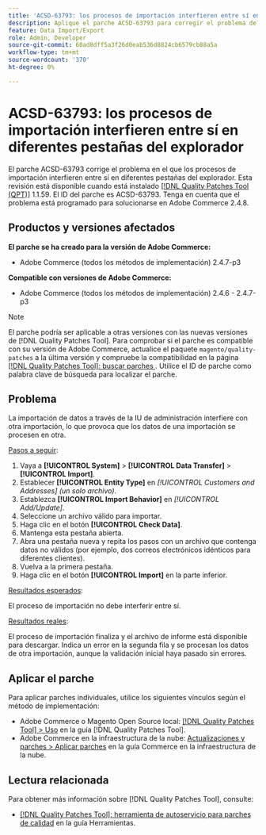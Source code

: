 ```yaml
---
title: 'ACSD-63793: los procesos de importación interfieren entre sí en diferentes pestañas del explorador'
description: Aplique el parche ACSD-63793 para corregir el problema de Adobe Commerce donde los procesos de importación interfieren entre sí en diferentes pestañas del explorador.
feature: Data Import/Export
role: Admin, Developer
source-git-commit: 60ad8dff5a3f26d0eab536d8824cb6579cb88a5a
workflow-type: tm+mt
source-wordcount: '370'
ht-degree: 0%

---
```



# ACSD-63793: los procesos de importación interfieren entre sí en diferentes pestañas del explorador

El parche ACSD-63793 corrige el problema en el que los procesos de importación interfieren entre sí en diferentes pestañas del explorador. Esta revisión está disponible cuando está instalado [[!DNL Quality Patches Tool (QPT)]](/help/tools/quality-patches-tool/quality-patches-tool-to-self-serve-quality-patches.md) 1.1.59. El ID del parche es ACSD-63793. Tenga en cuenta que el problema está programado para solucionarse en Adobe Commerce 2.4.8.

## Productos y versiones afectados

**El parche se ha creado para la versión de Adobe Commerce:**

* Adobe Commerce (todos los métodos de implementación) 2.4.7-p3

**Compatible con versiones de Adobe Commerce:**

* Adobe Commerce (todos los métodos de implementación) 2.4.6 - 2.4.7-p3

>[!NOTE]
>
>El parche podría ser aplicable a otras versiones con las nuevas versiones de [!DNL Quality Patches Tool]. Para comprobar si el parche es compatible con su versión de Adobe Commerce, actualice el paquete `magento/quality-patches` a la última versión y compruebe la compatibilidad en la página [[!DNL Quality Patches Tool]: buscar parches ](https://experienceleague.adobe.com/tools/commerce-quality-patches/index.html?lang=es). Utilice el ID de parche como palabra clave de búsqueda para localizar el parche.

## Problema

La importación de datos a través de la IU de administración interfiere con otra importación, lo que provoca que los datos de una importación se procesen en otra.

<u>Pasos a seguir</u>:

1. Vaya a **[!UICONTROL System]** > **[!UICONTROL Data Transfer]** > **[!UICONTROL Import]**.
1. Establecer **[!UICONTROL Entity Type]** en *[!UICONTROL Customers and Addresses] (un solo archivo)*.
1. Establezca **[!UICONTROL Import Behavior]** en *[!UICONTROL Add/Update]*.
1. Seleccione un archivo válido para importar.
1. Haga clic en el botón **[!UICONTROL Check Data]**.
1. Mantenga esta pestaña abierta.
1. Abra una pestaña nueva y repita los pasos con un archivo que contenga datos no válidos (por ejemplo, dos correos electrónicos idénticos para diferentes clientes).
1. Vuelva a la primera pestaña.
1. Haga clic en el botón **[!UICONTROL Import]** en la parte inferior.

<u>Resultados esperados</u>:

El proceso de importación no debe interferir entre sí.

<u>Resultados reales</u>:

El proceso de importación finaliza y el archivo de informe está disponible para descargar. Indica un error en la segunda fila y se procesan los datos de otra importación, aunque la validación inicial haya pasado sin errores.

## Aplicar el parche

Para aplicar parches individuales, utilice los siguientes vínculos según el método de implementación:

* Adobe Commerce o Magento Open Source local: [[!DNL Quality Patches Tool] > Uso](/help/tools/quality-patches-tool/usage.md) en la guía [!DNL Quality Patches Tool].
* Adobe Commerce en la infraestructura de la nube: [Actualizaciones y parches > Aplicar parches](https://experienceleague.adobe.com/docs/commerce-cloud-service/user-guide/develop/upgrade/apply-patches.html?lang=es) en la guía Commerce en la infraestructura de la nube.

## Lectura relacionada

Para obtener más información sobre [!DNL Quality Patches Tool], consulte:

* [[!DNL Quality Patches Tool]: herramienta de autoservicio para parches de calidad](/help/tools/quality-patches-tool/quality-patches-tool-to-self-serve-quality-patches.md) en la guía Herramientas.
